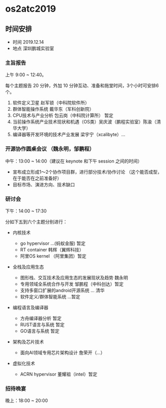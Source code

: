 # os2atc2019

## 时间安排

- 时间 2019.12.14
- 地点 深圳鹏城实验室

### 主旨报告

上午 9:00 ~ 12:40。

每个主题报告 20 分钟，外加 10 分钟互动、准备和拖堂时间，3个小时可安排6个。

1. 软件定义卫星 赵军锁（中科院软件所）
1. 群体智能操作系统 戴华东（军科创新院）
1. CPU技术与产业分析 包云岗（中科院计算所） 暂定
1. 当前操作系统产业技术现状和机遇（OS类）吴庆波（鹏程实验室）陈渝（清华大学）
1. 编译器等开发环境的技术产业发展 梁宇宁（xcalibyte）...

### 开源协作圆桌会议 （魏永明，邹鹏程）

中午：13:00 \~ 14:00（建议在 keynote 和下午 session 之间的时间）

- 宣布成立形成1～2个协作项目群，进行部分技术/协作讨论
 （这个能否成型，在于能否在之前准备好）
- 目标市场、演进方向、技术缺口

### 研讨会

下午：14:00 \~ 17:30

分如下五到六个主题分别进行：

- 内核技术
   - go hypervisor ...(蚂蚁金服)  暂定
   - RT container 韩辉（翼辉科技）
   - 阿里OS kernel （阿里集团）暂定

- 全栈及应用生态
   - 图形栈、交互技术及应用生态的发展现状及趋势 魏永明
   - 专用领域全系统合作与开发  邹鹏程（中科创达）暂定
   - 支持多窗口扩展的android开源系统 ... 清华
   - 软件定义/群体智能系统 ...暂定

- 编程语言及编译器
   - 方舟编译器分析  暂定
   - RUST语言与系统  暂定
   - GO语言与系统  暂定

- 架构及芯片技术
   - 面向AI领域专用芯片架构设计 詹荣开（...）

- 虚拟化技术
   - ACRN hypervisor  董耀祖（intel）暂定


### 招待晚宴

晚上：18:00 \~ 20:00

